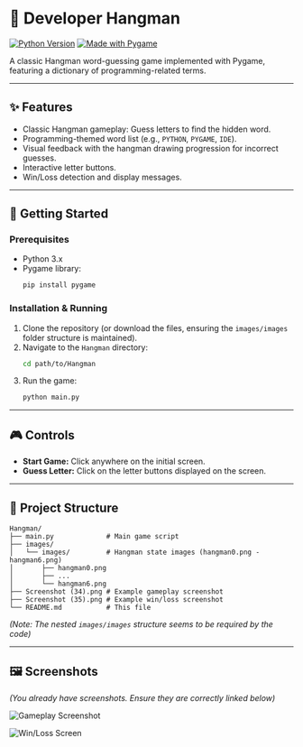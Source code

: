 # 🤔 Developer Hangman

[![Python Version](https://img.shields.io/badge/Python-3.x-blue.svg)](https://python.org)
[![Made with Pygame](https://img.shields.io/badge/Made%20with-Pygame-1f425f.svg)](https://www.pygame.org)

A classic Hangman word-guessing game implemented with Pygame, featuring a dictionary of programming-related terms.

---

## ✨ Features

*   Classic Hangman gameplay: Guess letters to find the hidden word.
*   Programming-themed word list (e.g., `PYTHON`, `PYGAME`, `IDE`).
*   Visual feedback with the hangman drawing progression for incorrect guesses.
*   Interactive letter buttons.
*   Win/Loss detection and display messages.

---

## 🚀 Getting Started

### Prerequisites

*   Python 3.x
*   Pygame library:
    ```bash
    pip install pygame
    ```

### Installation & Running

1.  Clone the repository (or download the files, ensuring the `images/images` folder structure is maintained).
2.  Navigate to the `Hangman` directory:
    ```bash
    cd path/to/Hangman
    ```
3.  Run the game:
    ```bash
    python main.py
    ```

---

## 🎮 Controls

*   **Start Game:** Click anywhere on the initial screen.
*   **Guess Letter:** Click on the letter buttons displayed on the screen.

---

## 📂 Project Structure

```
Hangman/
├── main.py             # Main game script
├── images/
│   └── images/         # Hangman state images (hangman0.png - hangman6.png)
│       ├── hangman0.png
│       ├── ...
│       └── hangman6.png
├── Screenshot (34).png # Example gameplay screenshot
├── Screenshot (35).png # Example win/loss screenshot
└── README.md           # This file
```
*(Note: The nested `images/images` structure seems to be required by the code)*

---

## 🖼️ Screenshots

*(You already have screenshots. Ensure they are correctly linked below)*

![Gameplay Screenshot](./Screenshot%20(34).png)

![Win/Loss Screen](./Screenshot%20(35).png)
